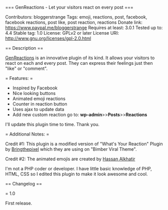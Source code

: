 === GenReactions - Let your visitors react on every post  ===

Contributors: bloggerstrange
Tags: emoji, reactions, post, facebook, facebook reactions, post like, post reaction, reactions
Donate link: https://www.paypal.me/bloggerstrange
Requires at least: 3.0.1
Tested up to: 4.4
Stable tag: 1.0
License: GPLv2 or later
License URI: http://www.gnu.org/licenses/gpl-2.0.html

== Description ==

<a href="https://www.genupdates.com/genreactions/">GenReactions</a> is an innovative plugin of its kind. It allows your visitors to react on each and every post. They can express their feelings just then "like" or "comment".

= Features: =

<ul>
 	<li>Inspired by Facebook</li>
 	<li>Nice looking buttons</li>
 	<li>Animated emoji reactions</li>
 	<li>Counter in reaction button</li>
	<li>Uses ajax to update data</li>
 	<li>Add new custom reaction go to: <strong>wp-admin</strong>&gt;&gt;<strong>Posts</strong>&gt;&gt;<strong>Reactions</strong></li>
</ul>
I'll update this plugin time to time. Thank you.

= Additional Notes: =

Credit #1: This plugin is a modified version of "What's Your Reaction" Plugin by <a href="http://www.bringthepixel.com/">Bringthepixel</a> which they are using on "Bimber Viral Theme".

Credit #2: The animated emojis are created by <a href="http://www.be.net/Hassan_gde/">Hassan Alkhatir</a>

I'm not a PHP coder or developer. I have little basic knowledge of PHP, HTML, CSS so I edited this plugin to make it look awesome and cool.

== Changelog ==

= 1.0

First release.
